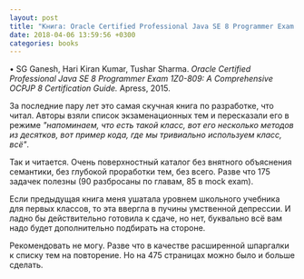 ```yaml
---
layout: post
title: "Книга: Oracle Certified Professional Java SE 8 Programmer Exam 1Z0-809"
date: 2018-04-06 13:59:56 +0300
categories: books
---
```

• SG Ganesh, Hari Kiran Kumar, Tushar Sharma. *Oracle Certified Professional Java SE 8 Programmer Exam 1Z0-809: A Comprehensive OCPJP 8 Certification Guide.* Apress, 2015.

За последние пару лет это самая скучная книга по разработке, что читал. Авторы взяли список экзаменационных тем и пересказали его в режиме *"напоминаем, что есть такой класс, вот его несколько методов из десятков, вот пример кода, где мы тривиально используем класс, всё"*.

Так и читается. Очень поверхностный каталог без внятного объяснения семантики, без глубокой проработки тем, без всего. Разве что 175 задачек полезны (90 разбросаны по главам, 85 в mock exam).

Если предыдущая книга меня ушатала уровнем школьного учебника для первых классов, то эта ввергла в пучины умственной депрессии. И ладно бы действительно готовила к сдаче, но нет, буквально всё вам надо будет дополнительно подбирать на стороне.

Рекомендовать не могу. Разве что в качестве расширенной шпаргалки к списку тем на повторение. Но на 475 страницах можно было и больше сделать.
